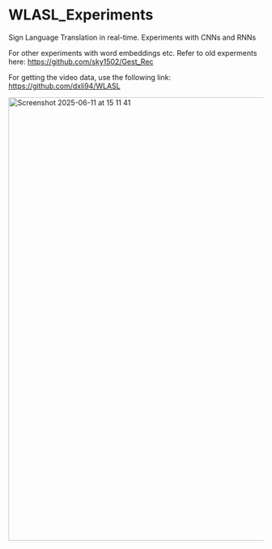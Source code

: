 # WLASL_Experiments
Sign Language Translation in real-time. Experiments with CNNs and RNNs

For other experiments with word embeddings etc. Refer to old experments here: https://github.com/sky1502/Gest_Rec

For getting the video data, use the following link: https://github.com/dxli94/WLASL

<img width="876" alt="Screenshot 2025-06-11 at 15 11 41" src="https://github.com/user-attachments/assets/25c36572-588b-44db-ba2b-648a39986e6a" />


